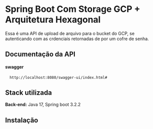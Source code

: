 
# Spring Boot Com Storage GCP + Arquitetura Hexagonal

Essa é uma API de upload de arquivo para o bucket do GCP, se autenticando com as crdenciais retornadas de por um cofre de senha.
## Documentação da API

#### swagger

```http
  http://localhost:8080/swagger-ui/index.html#
```
## Stack utilizada


**Back-end:** Java 17, Spring boot 3.2.2


## Instalação


    